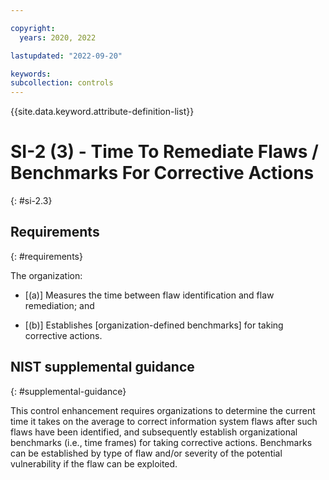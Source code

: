 ```yaml
---

copyright:
  years: 2020, 2022

lastupdated: "2022-09-20"

keywords: 
subcollection: controls
---
```


{{site.data.keyword.attribute-definition-list}}

# SI-2 (3) - Time To Remediate Flaws / Benchmarks For Corrective Actions
{: #si-2.3}

## Requirements
{: #requirements}

The organization:

- \[(a)\] Measures the time between flaw identification and flaw remediation; and

- \[(b)\] Establishes [organization-defined benchmarks] for taking corrective actions.

## NIST supplemental guidance
{: #supplemental-guidance}

This control enhancement requires organizations to determine the current time it takes on the average to correct information system flaws after such flaws have been identified, and subsequently establish organizational benchmarks (i.e., time frames) for taking corrective actions. Benchmarks can be established by type of flaw and/or severity of the potential vulnerability if the flaw can be exploited.

